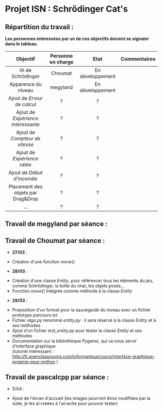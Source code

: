 Projet ISN : Schrödinger Cat's
==========

Répartition du travail :
------------------------
**Les personnes intéressées par un de ces objectifs doivent se signaler dans le tableau.**  

Objectif | Personne en charge | Etat | Commentaires
:-------:|:------------------:|:----:|:------------:
IA de Schrödinger | Choumat | En développement | 
Apparence du niveau | megyland | En développement |
Ajout de _Erreur de calcul_ | ? | ? |
Ajout de _Expérience intéressante_ | ? | ? |
Ajout de _Compteur de vitesse_ | ? | ? |
Ajout de _Expérience ratée_ | ? | ? |
Ajout de _Début d'incendie_ | ? | ? |
Placement des objets par Drag&Drop | ? | ? |
... | ? | ? |

Travail de megyland par séance :
---------------------------------

Travail de Choumat par séance :
--------------------------------
* __27/03__ :
 - Création d'une fonction _move()_

* __28/03__ :
 - Création d'une classe _Entity_, pour référencer tous les éléments du jeu, comme Schrödinger, la boîte du chat, les objets posés...
 - Fonction _move()_ intégrée comme méthode à la classe _Entity_

* __29/03__ :
 - Proposition d'un format pour la sauvegarde du niveau avec un fichier prototype _parcours.txt_
 - Fichier _algo.py_ renommé _entity.py_ : il sera réservé à la classe _Entity_ et à ses méthodes
 - Ajout d'un fichier *test_entity.py* pour tester la classe _Entity_ et ses méthodes
 - Documentation sur la bibliothèque _Pygame_, qui va nous servir d'interface graphique  
(tutoriel intéressant : http://fr.openclassrooms.com/informatique/cours/interface-graphique-pygame-pour-python )

Travail de pascalcpp par séance :
----------------------------------

* 5/04 :
 - Ajout de l'écran d'accueil (les images pourront êtres modifiées par la suite, je les ai créées à l'arrache pour pouvoir tester)
